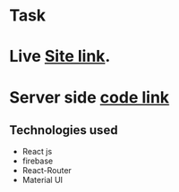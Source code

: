# Task

# Live  [Site link](https://task-f39e4.web.app/).
# Server side [ code link ](https://github.com/sabbir211/task)

## Technologies used
* React js
* firebase
* React-Router
* Material UI


